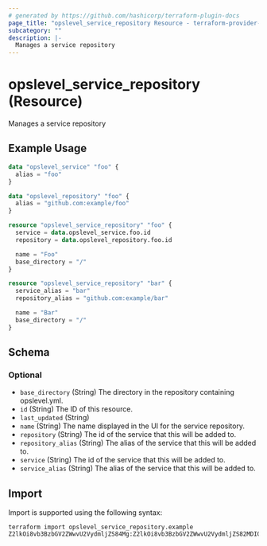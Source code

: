 ```yaml
---
# generated by https://github.com/hashicorp/terraform-plugin-docs
page_title: "opslevel_service_repository Resource - terraform-provider-opslevel"
subcategory: ""
description: |-
  Manages a service repository
---
```


# opslevel_service_repository (Resource)

Manages a service repository

## Example Usage

```terraform
data "opslevel_service" "foo" {
  alias = "foo"
}

data "opslevel_repository" "foo" {
  alias = "github.com:example/foo"
}

resource "opslevel_service_repository" "foo" {
  service = data.opslevel_service.foo.id
  repository = data.opslevel_repository.foo.id

  name = "Foo"
  base_directory = "/"
}

resource "opslevel_service_repository" "bar" {
  service_alias = "bar"
  repository_alias = "github.com:example/bar"

  name = "Bar"
  base_directory = "/"
}
```

<!-- schema generated by tfplugindocs -->
## Schema

### Optional

- `base_directory` (String) The directory in the repository containing opslevel.yml.
- `id` (String) The ID of this resource.
- `last_updated` (String)
- `name` (String) The name displayed in the UI for the service repository.
- `repository` (String) The id of the service that this will be added to.
- `repository_alias` (String) The alias of the service that this will be added to.
- `service` (String) The id of the service that this will be added to.
- `service_alias` (String) The alias of the service that this will be added to.

## Import

Import is supported using the following syntax:

```shell
terraform import opslevel_service_repository.example Z2lkOi8vb3BzbGV2ZWwvU2VydmljZS84Mg:Z2lkOi8vb3BzbGV2ZWwvU2VydmljZS82MDI0
```
